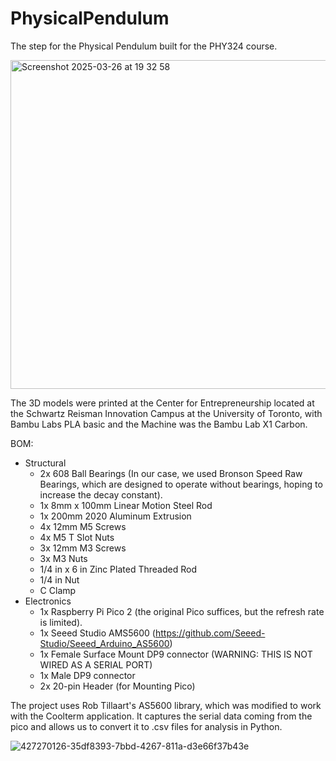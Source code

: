 # PhysicalPendulum
The step for the Physical Pendulum built for the PHY324 course. 


<img width="526" alt="Screenshot 2025-03-26 at 19 32 58" src="https://github.com/user-attachments/assets/2317d2ae-17eb-4f89-a0ac-dcca59504d93" />


The 3D models were printed at the Center for Entrepreneurship located at the Schwartz Reisman Innovation Campus at the University of Toronto, with Bambu Labs PLA basic and the Machine was the Bambu Lab X1 Carbon. 



BOM: 

 * Structural
   - 2x 608 Ball Bearings (In our case, we used Bronson Speed Raw Bearings, which are designed to operate without bearings, hoping to increase the decay constant).
   - 1x 8mm x 100mm Linear Motion Steel Rod
   - 1x 200mm 2020 Aluminum Extrusion
   - 4x 12mm M5 Screws
   - 4x M5 T Slot Nuts
   - 3x 12mm M3 Screws
   - 3x M3 Nuts
   - 1/4 in x 6 in Zinc Plated Threaded Rod
   - 1/4 in Nut
   - C Clamp
 * Electronics
   - 1x Raspberry Pi Pico 2 (the original Pico suffices, but the refresh rate is limited).
   - 1x Seeed Studio AMS5600 (https://github.com/Seeed-Studio/Seeed_Arduino_AS5600)
   - 1x Female Surface Mount DP9 connector (WARNING: THIS IS NOT WIRED AS A SERIAL PORT)
   - 1x Male DP9 connector
   - 2x 20-pin Header (for Mounting Pico)
  




The project uses Rob Tillaart's AS5600 library, which was modified to work with the Coolterm application. It captures the serial data coming from the pico and allows us to convert it to .csv files for analysis in Python. 


![427270126-35df8393-7bbd-4267-811a-d3e66f37b43e](https://github.com/user-attachments/assets/02f635be-ecdf-4b45-a772-7c40736b350e)

